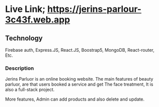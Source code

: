# Live Link; https://jerins-parlour-3c43f.web.app

## Technology

Firebase auth, Express.JS, React.JS, Boostrap5, MongoDB, React-router, Etc.

### Description

Jerins Parluor is an online booking website. The main features of beauty parluor, are that users booked a service and get The face treatment, It is also a full-stack project.

More features, Admin can add products and also delete and update.

